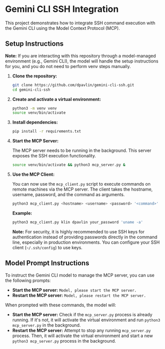 # Gemini CLI SSH Integration

This project demonstrates how to integrate SSH command execution with the Gemini CLI using the Model Context Protocol (MCP).

## Setup Instructions

**Note:** If you are interacting with this repository through a model-managed environment (e.g., Gemini CLI), the model will handle the setup instructions for you, and you do not need to perform venv steps manually.

1.  **Clone the repository:**

    ```bash
    git clone https://github.com/dpavlin/gemini-cli-ssh.git
    cd gemini-cli-ssh
    ```

2.  **Create and activate a virtual environment:**

    ```bash
    python3 -m venv venv
    source venv/bin/activate
    ```

3.  **Install dependencies:**

    ```bash
    pip install -r requirements.txt
    ```

4.  **Start the MCP Server:**

    The MCP server needs to be running in the background. This server exposes the SSH execution functionality.

    ```bash
    source venv/bin/activate && python3 mcp_server.py &
    ```

5.  **Use the MCP Client:**

    You can now use the `mcp_client.py` script to execute commands on remote machines via the MCP server. The client takes the hostname, username, password, and the command as arguments.

    ```bash
    python3 mcp_client.py <hostname> <username> <password> '<command>'
    ```

    **Example:**

    ```bash
    python3 mcp_client.py klin dpavlin your_password 'uname -a'
    ```

    **Note:** For security, it is highly recommended to use SSH keys for authentication instead of providing passwords directly in the command line, especially in production environments. You can configure your SSH client (`~/.ssh/config`) to use keys.

## Model Prompt Instructions

To instruct the Gemini CLI model to manage the MCP server, you can use the following prompts:

*   **Start the MCP server:** `Model, please start the MCP server.`
*   **Restart the MCP server:** `Model, please restart the MCP server.`

When prompted with these commands, the model will:

*   **Start the MCP server:** Check if the `mcp_server.py` process is already running. If it's not, it will activate the virtual environment and run `python3 mcp_server.py` in the background.
*   **Restart the MCP server:** Attempt to stop any running `mcp_server.py` process. Then, it will activate the virtual environment and start a new `python3 mcp_server.py` process in the background.
